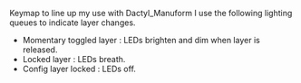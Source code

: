 Keymap to line up my use with Dactyl_Manuform
I use the following lighting queues to indicate layer changes.

* Momentary toggled layer : LEDs brighten and dim when layer is released.
* Locked layer : LEDs breath.
* Config layer locked : LEDs off.

